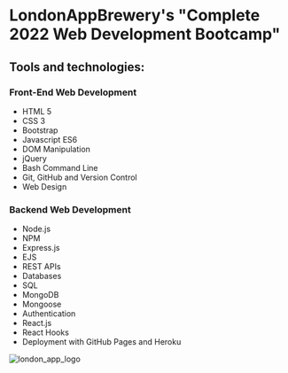 <h1>LondonAppBrewery's "Complete 2022 Web Development Bootcamp"</h1>

<h2><strong>Tools and technologies:</strong></h2>

<h3>Front-End Web Development</h3>
<ul>
  <li>HTML 5</li>

<li>CSS 3</li>

<li>Bootstrap</li>

<li>Javascript ES6</li>

<li>DOM Manipulation</li>

<li>jQuery</li>

<li>Bash Command Line</li>

<li>Git, GitHub and Version Control</li>

<li>Web Design</li>

</ul>

<h3>Backend Web Development</h3>
<ul>

<li>Node.js</li>

<li>NPM</li>

<li>Express.js</li>

<li>EJS</li>

<li>REST APIs</li>

<li>Databases</li>

<li>SQL</li>

<li>MongoDB</li>

<li>Mongoose</li>

<li>Authentication</li>

<li>React.js</li>

<li>React Hooks</li>

<li>Deployment with GitHub Pages and Heroku </li>

</ul>



![london_app_logo](https://user-images.githubusercontent.com/103513324/174281274-d7f668d1-7510-465c-8ad3-146d073a3266.png)

